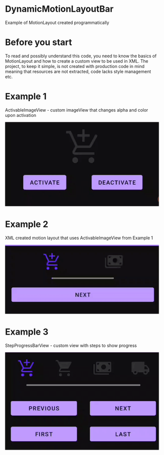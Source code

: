 # DynamicMotionLayoutBar
Example of MotionLayout created programmatically

# Before you start
To read and possibly understand this code, you need to know the basics of MotionLayout and how to create a custom view to be used in XML. The project, to keep it simple, is not created with production code in mind meaning that resources are not extracted, code lacks style management etc.

# Example 1
ActivableImageView - custom imageView that changes alpha and color upon activation

![example_1](gifs/example_1.gif)

# Example 2
XML created motion layout that uses ActivableImageView from Example 1

![example_2](gifs/example_2.gif)

# Example 3
StepProgressBarView - custom view with steps to show progress

![example_3](gifs/example_3.gif)
